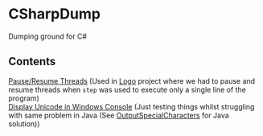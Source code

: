 # CSharpDump
Dumping ground for C#

## Contents

[Pause/Resume Threads](https://github.com/James-P-D/CSharpDump/tree/master/src/ThreadPauseResumeTest) (Used in [Logo](https://github.com/James-P-D/Logo) project where we had to pause and resume threads when `step` was used to execute only a single line of the program)  
[Display Unicode in Windows Console](https://github.com/James-P-D/CSharpDump/tree/master/src/SpecialCharacters) (Just testing things whilst struggling with same problem in Java (See [OutputSpecialCharacters](https://github.com/James-P-D/JavaDump/tree/master/src/OutputSpecialCharacters) for Java solution))  
